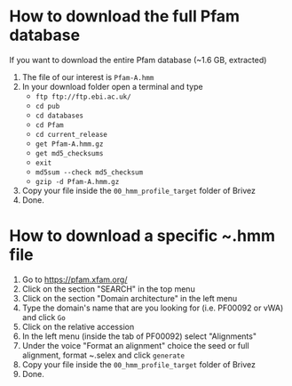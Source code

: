 # How to download the full Pfam database
If you want to download the entire Pfam database (~1.6 GB, extracted)
1) The file of our interest is `Pfam-A.hmm`
2) In your download folder open a terminal and type
   - `ftp ftp://ftp.ebi.ac.uk/`
   - `cd pub`
   - `cd databases`
   - `cd Pfam`
   - `cd current_release`
   - `get Pfam-A.hmm.gz`
   - `get md5_checksums`
   - `exit`
   - `md5sum --check md5_checksum`
   - `gzip -d Pfam-A.hmm.gz`
3) Copy your file inside the `00_hmm_profile_target` folder of Brivez
4) Done. 


# How to download a specific ~.hmm file
1) Go to https://pfam.xfam.org/
2) Click on the section "SEARCH" in the top menu
3) Click on the section "Domain architecture" in the left menu
4) Type the domain's name that are you looking for (i.e. PF00092 or vWA) and click `Go`
5) Click on the relative accession
6) In the left menu (inside the tab of PF00092) select "Alignments"
7) Under the voice "Format an alignment" choice the seed or full alignment, format ~.selex and click `generate` 
8) Copy your file inside the `00_hmm_profile_target` folder of Brivez
9) Done. 

